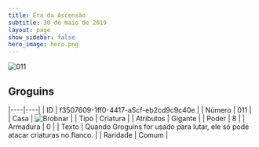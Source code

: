 ```yaml
---
title: Era da Ascensão
subtitle: 30 de maio de 2019
layout: page
show_sidebar: false
hero_image: hero.png
---
```


![011](https://cdn.keyforgegame.com/media/card_front/pt/435_011_3R8R8F7CQQVJ_pt.png)

## Groguins

|----|----|
| ID | f3507609-1ff0-4417-a5cf-eb2cd9c9c40e |
| Número | 011 |
| Casa | ![Brobnar](https://archonarcana.com/images/thumb/e/e0/Brobnar.png/22px-Brobnar.png "Brobnar") |
| Tipo | Criatura |
| Atributos | Gigante |
| Poder | 8 |
| Armadura | 0 |
| Texto | Quando Groguins for usado para lutar, ele só pode atacar criaturas no flanco. |
| Raridade | Comum |
